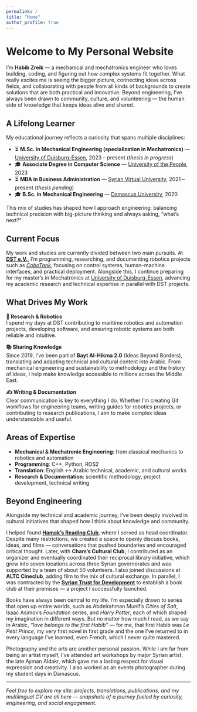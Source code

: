 ```yaml
---
permalink: /
title: "Home"
author_profile: true
---
```

# Welcome to My Personal Website  

I’m **Habib Zreik** — a mechanical and mechatronics engineer who loves building, coding, and figuring out how complex systems fit together. What really excites me is seeing the bigger picture, connecting ideas across fields, and collaborating with people from all kinds of backgrounds to create solutions that are both practical and innovative. Beyond engineering, I’ve always been drawn to community, culture, and volunteering — the human side of knowledge that keeps ideas alive and shared.  

## A Lifelong Learner  

My educational journey reflects a curiosity that spans multiple disciplines:  

- ⏳ **M.Sc. in Mechanical Engineering (specialization in Mechatronics)** — [University of Duisburg-Essen](https://www.uni-due.de/), 2023 – present (*thesis in progress*)  
- 🎓 **Associate Degree in Computer Science** — [University of the People](https://www.uopeople.edu/), 2023  
- ⏳ **MBA in Business Administration** — [Syrian Virtual University](https://www.svuonline.org/en), 2021 – present (*thesis pending*)  
- 🎓 **B.Sc. in Mechanical Engineering** — [Damascus University](https://www.damascusuniversity.edu.sy/index.php?lang=2), 2020  

This mix of studies has shaped how I approach engineering: balancing technical precision with big-picture thinking and always asking, “what’s next?”  

## Current Focus  

My work and studies are currently divided between two main pursuits. At [**DST e.V.**](https://www.dst-org.de/), I’m programming, researching, and documenting robotics projects such as [*CoboTank*](https://cobotank.de/), focusing on control systems, human–machine interfaces, and practical deployment. Alongside this, I continue preparing for my master’s in Mechatronics at [University of Duisburg-Essen](https://www.uni-due.de/), advancing my academic research and technical expertise in parallel with DST projects.  

## What Drives My Work  

**🔧 Research & Robotics**  
I spend my days at DST contributing to maritime robotics and automation projects, developing software, and ensuring robotic systems are both reliable and intuitive.  

**📚 Sharing Knowledge**  
Since 2019, I’ve been part of **Bayt Al-Hikma 2.0** (Ideas Beyond Borders), translating and adapting technical and cultural content into Arabic. From mechanical engineering and sustainability to methodology and the history of ideas, I help make knowledge accessible to millions across the Middle East.  

**✍️ Writing & Documentation**  
Clear communication is key to everything I do. Whether I’m creating Git workflows for engineering teams, writing guides for robotics projects, or contributing to research publications, I aim to make complex ideas understandable and useful.  

## Areas of Expertise  

- **Mechanical & Mechatronic Engineering**: from classical mechanics to robotics and automation  
- **Programming**: C++, Python, ROS2  
- **Translation**: English ↔ Arabic technical, academic, and cultural works  
- **Research & Documentation**: scientific methodology, project development, technical writing  

## Beyond Engineering  

Alongside my technical and academic journey, I’ve been deeply involved in cultural initiatives that shaped how I think about knowledge and community.  

I helped found [**Hamak’s Reading Club**](https://www.facebook.com/hamak.reading.club), where I served as head coordinator. Despite many restrictions, we created a space to openly discuss books, ideas, and films — conversations that pushed boundaries and encouraged critical thought. Later, with **Cham’s Cultural Club**, I contributed as an organizer and eventually coordinated their reciprocal library initiative, which grew into seven locations across three Syrian governorates and was supported by a team of about 50 volunteers. I also joined discussions at **ALTC Cineclub**, adding film to the mix of cultural exchange. In parallel, I was contracted by the [**Syrian Trust for Development**](https://ich.unesco.org/en/accredited-ngos/accredited-ong-00761) to establish a book club at their premises — a project I successfully launched.  

Books have always been central to my life. I’m especially drawn to series that open up entire worlds, such as Abdelrahman Munif’s *Cities of Salt*, Isaac Asimov’s *Foundation* series, and *Harry Potter*, each of which shaped my imagination in different ways. But no matter how much I read, as we say in Arabic, *“love belongs to the first Habib”* — for me, that first Habib was *Le Petit Prince*, my very first novel in first grade and the one I’ve returned to in every language I’ve learned, even French, which I never quite mastered.  

Photography and the arts are another personal passion. While I am far from being an artist myself, I’ve attended art workshops by major Syrian artist, the late Ayman Aldakr, which gave me a lasting respect for visual expression and creativity. I also worked as an events photographer during my student days in Damascus.  

---

*Feel free to explore my site: projects, translations, publications, and my multilingual CV are all here — snapshots of a journey fueled by curiosity, engineering, and social engagement.*

